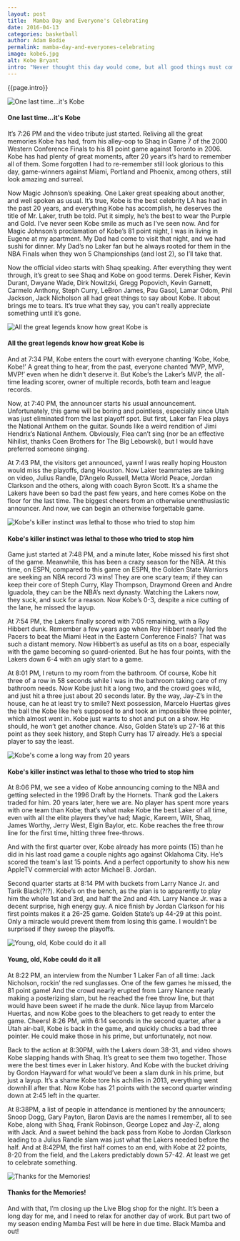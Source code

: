 ```yaml
---
layout: post
title:  Mamba Day and Everyone's Celebrating
date: 2016-04-13
categories: basketball
author: Adam Bodie
permalink: mamba-day-and-everyones-celebrating
image: kobe6.jpg
alt: Kobe Bryant
intro: "Never thought this day would come, but all good things must come to an end. For Kobe Bryant, his final day is today at home, against the Utah Jazz. Here are my thoughts watching the finale."
---
```


<div class="article">
<p>{{page.intro}}</p>

<div class="blog-pic">
		<img src="/img/kobe6.jpg" data-toggle="tooltip" title="One last time...it's Kobe" class="image block img-responsive">
	<h4>One last time...it's Kobe</h4>
</div>

<p>It’s 7:26 PM and the video tribute just started.  Reliving all the great memories Kobe has had, from his alley-oop to Shaq in Game 7 of the 2000 Western Conference Finals to his 81 point game against Toronto in 2006.  Kobe has had plenty of great moments, after 20 years it’s hard to remember all of them.  Some forgotten I had to re-remember still look glorious to this day, game-winners against Miami, Portland and Phoenix, among others, still look amazing and surreal.</p>

<p>Now Magic Johnson’s speaking.  One Laker great speaking about another, and well spoken as usual.  It’s true, Kobe is the best celebrity LA has had in the past 20 years, and everything Kobe has accomplish, he deserves the title of Mr. Laker, truth be told.  Put it simply, he’s the best to wear the Purple and Gold.  I’ve never seen Kobe smile as much as I’ve seen now.  And for Magic Johnson’s proclamation of Kobe’s 81 point night, I was in living in Eugene at my apartment.  My Dad had come to visit that night, and we had sushi for dinner.  My Dad’s no Laker fan but he always rooted for them in the NBA Finals when they won 5 Championships (and lost 2), so I’ll take that.</p>

<p>Now the official video starts with Shaq speaking.  After everything they went through, it’s great to see Shaq and Kobe on good terms.  Derek Fisher, Kevin Durant, Dwyane Wade, Dirk Nowitzki, Gregg Popovich, Kevin Garnett, Carmelo Anthony, Steph Curry, LeBron James, Pau Gasol, Lamar Odom, Phil Jackson, Jack Nicholson all had great things to say about Kobe.  It about brings me to tears.  It’s true what they say, you can’t really appreciate something until it’s gone.</p>

<div class="blog-pic">
		<img src="/img/kobe2.jpg" data-toggle="tooltip" title="All the great legends know how great Kobe is" class="image block img-responsive">
	<h4>All the great legends know how great Kobe is</h4>
</div>

<p>And at 7:34 PM, Kobe enters the court with everyone chanting ‘Kobe, Kobe, Kobe!’  A great thing to hear, from the past, everyone chanted ‘MVP, MVP, MVP!’ even when he didn’t deserve it.  But Kobe’s the Laker’s MVP, the all-time leading scorer, owner of multiple records, both team and league records.</p>

<p>Now, at 7:40 PM, the announcer starts his usual announcement.  Unfortunately, this game will be boring and pointless, especially since Utah was just eliminated from the last playoff spot.  But first, Laker fan Flea plays the National Anthem on the guitar.  Sounds like a weird rendition of Jimi Hendrix’s National Anthem.  Obviously, Flea can’t sing (nor be an effective Nihilist, thanks Coen Brothers for The Big Lebowski), but I would have preferred someone singing.</p>

<p>At 7:43 PM, the visitors get announced, yawn!  I was really hoping Houston would miss the playoffs, dang Houston.  Now Laker teammates are talking on video, Julius Randle, D’Angelo Russell, Metta World Peace, Jordan Clarkson and the others, along with coach Byron Scott.  It’s a shame the Lakers have been so bad the past few years, and here comes Kobe on the floor for the last time.  The biggest cheers from an otherwise unenthusiastic announcer.  And now, we can begin an otherwise forgettable game.</p>

<div class="blog-pic">
		<img src="/img/kobe4.jpg" data-toggle="tooltip" title="Kobe's killer instinct was lethal to those who tried to stop him" class="image block img-responsive">
	<h4>Kobe's killer instinct was lethal to those who tried to stop him</h4>
</div>

<p>Game just started at 7:48 PM, and a minute later, Kobe missed his first shot of the game.  Meanwhile, this has been a crazy season for the NBA.  At this time, on ESPN, compared to this game on ESPN, the Golden State Warriors are seeking an NBA record 73 wins!  They are one scary team; if they can keep their core of Steph Curry, Klay Thompson, Draymond Green and Andre Iguadola, they can be the NBA’s next dynasty.  Watching the Lakers now, they suck, and suck for a reason.  Now Kobe’s 0-3, despite a nice cutting of the lane, he missed the layup.</p>

<p>At 7:54 PM, the Lakers finally scored with 7:05 remaining, with a Roy Hibbert dunk.  Remember a few years ago when Roy Hibbert nearly led the Pacers to beat the Miami Heat in the Eastern Conference Finals?  That was such a distant memory.  Now Hibbert’s as useful as tits on a boar, especially with the game becoming so guard-oriented.  But he has four points, with the Lakers down 6-4 with an ugly start to a game.</p>

<p>At 8:01 PM, I return to my room from the bathroom.  Of course, Kobe hit three of a row in 58 seconds while I was in the bathroom taking care of my bathroom needs.  Now Kobe just hit a long two, and the crowd goes wild, and just hit a three just about 20 seconds later.  By the way, Jay-Z’s in the house, can he at least try to smile?  Next possession, Marcelo Huertas gives the ball the Kobe like he’s supposed to and took an impossible three pointer, which almost went in.  Kobe just wants to shot and put on a show.  He should, he won’t get another chance.  Also, Golden State’s up 27-16 at this point as they seek history, and Steph Curry has 17 already.  He’s a special player to say the least.</p>

<div class="blog-pic">
		<img src="/img/kobe7.jpg" data-toggle="tooltip" title="Kobe's come a long way from 20 years" class="image block img-responsive pull-right">
	<h4>Kobe's killer instinct was lethal to those who tried to stop him</h4>
</div>

<p>At 8:06 PM, we see a video of Kobe announcing coming to the NBA and getting selected in the 1996 Draft by the Hornets.  Thank god the Lakers traded for him.  20 years later, here we are.  No player has spent more years with one team than Kobe; that’s what make Kobe the best Laker of all time, even with all the elite players they’ve had; Magic, Kareem, Wilt, Shaq, James Worthy, Jerry West, Elgin Baylor, etc.  Kobe reaches the free throw line for the first time, hitting three free-throws.</p>

<p>And with the first quarter over, Kobe already has more points (15) than he did in his last road game a couple nights ago against Oklahoma City.  He’s scored the team's last 15 points.  And a perfect opportunity to show his new AppleTV commercial with actor Michael B. Jordan.</p>

<p>Second quarter starts at 8:14 PM with buckets from Larry Nance Jr. and Tarik Black(?!?).  Kobe’s on the bench, as the plan is to apparently to play him the whole 1st and 3rd, and half the 2nd and 4th.  Larry Nance Jr. was a decent surprise, high energy guy.  A nice finish by Jordan Clarkson for his first points makes it a 26-25 game. Golden State’s up 44-29 at this point.  Only a miracle would prevent them from losing this game.  I wouldn’t be surprised if they sweep the playoffs.</p>


<div class="blog-pic">
		<img src="/img/kobe3.jpg" data-toggle="tooltip" title="Young, old, Kobe could do it all" class="image block img-responsive">
	<h4>Young, old, Kobe could do it all</h4>
</div>


<p>At 8:22 PM, an interview from the Number 1 Laker Fan of all time: Jack Nicholson, rockin’ the red sunglasses.  One of the few games he missed, the 81 point game!  And the crowd nearly erupted from Larry Nance nearly making a posterizing slam, but he reached the free throw line, but that would have been sweet if he made the dunk.  Nice layup from Marcelo Huertas, and now Kobe goes to the bleachers to get ready to enter the game.  Cheers!  8:26 PM, with 6:14 seconds in the second quarter, after a Utah air-ball, Kobe is back in the game, and quickly chucks a bad three pointer.  He could make those in his prime, but unfortunately, not now.</p>

<p>Back to the action at 8:30PM, with the Lakers down 38-31, and video shows Kobe slapping hands with Shaq.  It’s great to see them two together.  Those were the best times ever in Laker history.  And Kobe with the bucket driving by Gordon Hayward for what would’ve been a slam dunk in his prime, but just a layup.  It’s a shame Kobe tore his achilles in 2013, everything went downhill after that.  Now Kobe has 21 points with the second quarter winding down at 2:45 left in the quarter.</p>

<p>At 8:38PM, a list of people in attendance is mentioned by the announcers; Snoop Dogg, Gary Payton, Baron Davis are the names I remember, all to see Kobe, along with Shaq, Frank Robinson, George Lopez and Jay-Z, along with Jack.  And a sweet behind the back pass from Kobe to Jordan Clarkson leading to a Julius Randle slam was just what the Lakers needed before the half.  And at 8:42PM, the first half comes to an end, with Kobe at 22 points, 8-20 from the field, and the Lakers predictably down 57-42.  At least we get to celebrate something.</p>


<div class="blog-pic">
		<img src="/img/kobe8.jpg" data-toggle="tooltip" title="Thanks for the Memories!" class="image block img-responsive pull-right">
	<h4>Thanks for the Memories!</h4>
</div>


<p>And with that, I’m closing up the Live Blog shop for the night.  It’s been a long day for me, and I need to relax for another day of work.  But part two of my season ending Mamba Fest will be here in due time.  Black Mamba and out!</p>

</div>